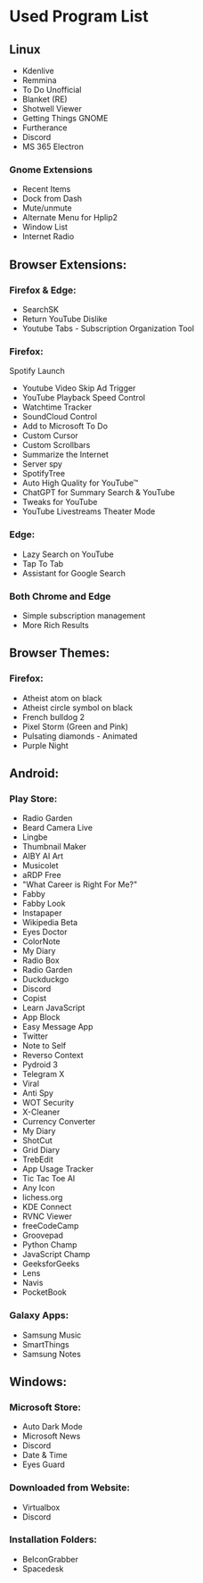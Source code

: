 
# Used Program List
## Linux
- Kdenlive
- Remmina
- To Do Unofficial
- Blanket (RE)
- Shotwell Viewer
- Getting Things GNOME
- Furtherance
- Discord
- MS 365 Electron

### Gnome Extensions
- Recent Items
- Dock from Dash
- Mute/unmute
- Alternate Menu for Hplip2
- Window List
- Internet Radio

## Browser Extensions:
### Firefox & Edge: 
- SearchSK
- Return YouTube Dislike
- Youtube Tabs - Subscription Organization Tool

### Firefox: 
Spotify Launch
- Youtube Video Skip Ad Trigger
- YouTube Playback Speed Control
- Watchtime Tracker
- SoundCloud Control
- Add to Microsoft To Do
- Custom Cursor
- Custom Scrollbars
- Summarize the Internet
- Server spy
- SpotifyTree
- Auto High Quality for YouTube™
- ChatGPT for Summary Search & YouTube
- Tweaks for YouTube
- YouTube Livestreams Theater Mode

### Edge: 
- Lazy Search on YouTube
- Tap To Tab
- Assistant for Google Search

### Both Chrome and Edge
- Simple subscription management
- More Rich Results

## Browser Themes:

### Firefox:
- Atheist atom on black
- Atheist circle symbol on black
- French bulldog 2
- Pixel Storm (Green and Pink)
- Pulsating diamonds - Animated
- Purple Night

## Android: 

### Play Store: 

- Radio Garden
- Beard Camera Live
- Lingbe
- Thumbnail Maker
- AIBY AI Art
- Musicolet
- aRDP Free
- "What Career is Right For Me?"
- Fabby
- Fabby Look
- Instapaper
- Wikipedia Beta
- Eyes Doctor
- ColorNote
- My Diary
- Radio Box
- Radio Garden
- Duckduckgo
- Discord
- Copist
- Learn JavaScript 
- App Block
- Easy Message App
- Twitter
- Note to Self
- Reverso Context
- Pydroid 3
- Telegram X
- Viral
- Anti Spy
- WOT Security
- X-Cleaner
- Currency Converter
- My Diary
- ShotCut
- Grid Diary
- TrebEdit
- App Usage Tracker
- Tic Tac Toe AI
- Any Icon
- lichess.org
- KDE Connect
- RVNC Viewer
- freeCodeCamp
- Groovepad
- Python Champ
- JavaScript Champ 
- GeeksforGeeks
- Lens
- Navis
- PocketBook

### Galaxy Apps: 
- Samsung Music
- SmartThings
- Samsung Notes

## Windows:
### Microsoft Store: 
- Auto Dark Mode
- Microsoft News
- Discord
- Date & Time 
- Eyes Guard

### Downloaded from Website: 
- Virtualbox
- Discord

### Installation Folders: 
- BeIconGrabber
- Spacedesk
